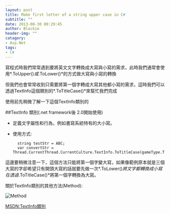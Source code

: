 ```yaml
---
layout: post
title: Make first letter of a string upper case in C#
subtitle: ""
date: 2013-08-30 00:29:45
author: Blackie
header-img: ""
catagory:
- Asp.Net
tags:
- C#
---
```


寫程式時我們常常遇到要將英文文字轉換成大寫與小寫的需求，此時我們通常會使用*.ToUpper()*或*.ToLower()*的方式做大寫與小寫的轉換

但我們也會常常收到只需要將第一個字轉成大寫其他都小寫的需求，這時我們可以透過TextInfo這個類別的*.ToTitleCase()*來幫忙我們完成

使用前先稍微了解一下這個TextInfo類別的

##TextInfo 類別(.net framework後 2.0開始使用)
- 定義文字屬性和行為，例如書寫系統特有的大小寫。
- 使用方式:

		string testStr = ABC;
		var convertStr = Thread.CurrentThread.CurrentCulture.TextInfo.ToTitleCase(gameType.ToString().ToLower());

這邊要稍微注意一下，這個方法只能將第一個字變大寫，如果像範例原本就是三個大寫的字卻希望只有開頭大寫的話就要先做一次*.ToLower()*將文字都轉換成小寫在透過*.ToTitleCase()*將第一個字轉換為大寫。

關於TextInfo類別的其他方法(Method):

![Method](https://dl.dropboxusercontent.com/u/20925528/%E6%8A%80%E8%A1%93Blog/blogs/20140309/TextInfo.PNG)

[MSDN:TextInfo類別](http://msdn.microsoft.com/zh-tw/library/System.Globalization.TextInfo(v=vs.110).aspx)
